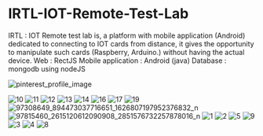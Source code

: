 # IRTL-IOT-Remote-Test-Lab
IRTL : IOT Remote test lab is, a platform with mobile application (Android) dedicated to connecting to IOT cards from distance, it gives the opportunity to manipulate such cards (Raspberry, Arduino.) without having the actual device.
Web : RectJS
Mobile application : Android (java)
Database : mongodb using nodeJS

![pinterest_profile_image](https://user-images.githubusercontent.com/44651085/90853196-4e23cc80-e371-11ea-9d76-e9005f7e42c1.png)

![10](https://user-images.githubusercontent.com/44651085/90911067-565f2480-e3d0-11ea-839c-27483ec7c02d.jpg)
![11](https://user-images.githubusercontent.com/44651085/90911092-5c550580-e3d0-11ea-9125-db12c4c4ee16.jpg)
![12](https://user-images.githubusercontent.com/44651085/90911099-5e1ec900-e3d0-11ea-9086-4c4fd679bdc0.jpg)
![13](https://user-images.githubusercontent.com/44651085/90911104-60812300-e3d0-11ea-8e4d-b07a9ad88c06.jpg)
![14](https://user-images.githubusercontent.com/44651085/90911136-6971f480-e3d0-11ea-8459-43d3ca986990.jpg)
![16](https://user-images.githubusercontent.com/44651085/90911114-64ad4080-e3d0-11ea-95a0-6f1c19a99b51.jpg)
![17](https://user-images.githubusercontent.com/44651085/90911113-64ad4080-e3d0-11ea-9e12-d74d060a20d1.jpg)
![19](https://user-images.githubusercontent.com/44651085/90911118-65de6d80-e3d0-11ea-9c35-4fc886182a29.jpg)
![97308649_894473037716651_1626807197952376832_n](https://user-images.githubusercontent.com/44651085/90911137-6971f480-e3d0-11ea-93f7-85a440a18efb.png)
![97815460_2615120612090908_2851576732257878016_n](https://user-images.githubusercontent.com/44651085/90911150-6d9e1200-e3d0-11ea-869c-c39f268db260.png)
![1](https://user-images.githubusercontent.com/44651085/90911564-15b3db00-e3d1-11ea-8dfb-d8182a17aca8.jpg)
![2](https://user-images.githubusercontent.com/44651085/90911591-1c425280-e3d1-11ea-9026-674a404b9ba7.jpg)
![5](https://user-images.githubusercontent.com/44651085/90911605-21070680-e3d1-11ea-8609-35a1f377917b.jpg)
![9](https://user-images.githubusercontent.com/44651085/90911616-25332400-e3d1-11ea-9184-dd875293d665.jpg)
![3](https://user-images.githubusercontent.com/44651085/90911623-26fce780-e3d1-11ea-99b4-d50665350083.jpg)
![4](https://user-images.githubusercontent.com/44651085/90911793-63304800-e3d1-11ea-92bf-4a716717e57b.jpg)
![8](https://user-images.githubusercontent.com/44651085/90911642-2d8b5f00-e3d1-11ea-8b5e-a76e76328261.jpg)














